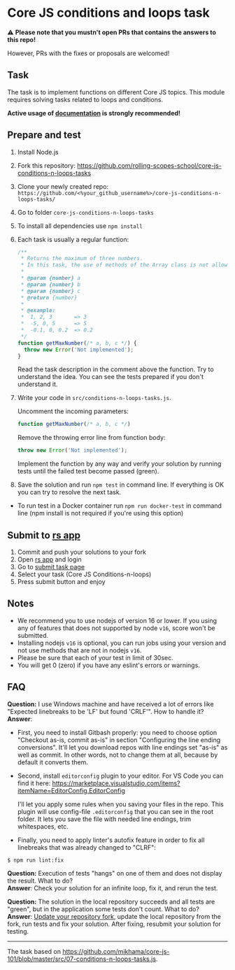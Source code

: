 # Core JS conditions and loops task

:warning: **Please note that you mustn't open PRs that contains the answers to this repo!**

However, PRs with the fixes or proposals are welcomed!

## Task

The task is to implement functions on different Core JS topics. This module requires solving tasks related to loops and conditions.

**Active usage of [documentation](https://developer.mozilla.org/en-US/) is strongly recommended!**

## Prepare and test

1. Install Node.js
2. Fork this repository: https://github.com/rolling-scopes-school/core-js-conditions-n-loops-tasks
3. Clone your newly created repo: `https://github.com/<%your_github_username%>/core-js-conditions-n-loops-tasks/`
4. Go to folder `core-js-conditions-n-loops-tasks`
5. To install all dependencies use `npm install`
6. Each task is usually a regular function:

   ```javascript
   /**
    * Returns the maximum of three numbers.
    * In this task, the use of methods of the Array class is not allowed.
    *
    * @param {number} a
    * @param {number} b
    * @param {number} c
    * @return {number}
    *
    * @example:
    *  1, 2, 3       => 3
    *  -5, 0, 5      => 5
    *  -0.1, 0, 0.2  => 0.2
    */
   function getMaxNumber(/* a, b, c */) {
     throw new Error('Not implemented');
   }
   ```

   Read the task description in the comment above the function. Try to understand the idea. You can see the tests prepared if you don't understand it.

7. Write your code in `src/conditions-n-loops-tasks.js`.

   Uncomment the incoming parameters:

   ```javascript
   function getMaxNumber(/* a, b, c */)
   ```

   Remove the throwing error line from function body:

   ```javascript
   throw new Error('Not implemented');
   ```

   Implement the function by any way and verify your solution by running tests until the failed test become passed (green).

8. Save the solution and run `npm test` in command line. If everything is OK you can try to resolve the next task.
  - To run test in a Docker container run `npm run docker-test` in command line (npm install is not required if you're using this option)

## Submit to [rs app](https://app.rs.school/)

1. Commit and push your solutions to your fork
2. Open [rs app](https://app.rs.school/) and login
3. Go to [submit task page](https://app.rs.school/course/submit-task?course=rs-2023-q4)
4. Select your task (Core JS Conditions-n-loops)
5. Press submit button and enjoy

## Notes

- We recommend you to use nodejs of version 16 or lower. If you using any of features that does not supported by node `v16`, score won't be submitted.
- Installing nodejs `v16` is optional, you can run jobs using your version and not use methods that are not in nodejs `v16`.
- Please be sure that each of your test in limit of 30sec.
- You will get 0 (zero) if you have any eslint's errors or warnings.

## FAQ

**Question:** I use Windows machine and have received a lot of errors like "Expected linebreaks to be 'LF' but found 'CRLF'". How to handle it?<br>
**Answer**:

- First, you need to install Gitbash properly: you need to choose option "Checkout as-is, commit as-is" in section "Configuring the line ending conversions". It'll let you download repos with line endings set "as-is" as well as commit. In other words, not to change them at all, because by default it converts them.
- Second, install `editorconfig` plugin to your editor. For VS Code you can find it here:
  https://marketplace.visualstudio.com/items?itemName=EditorConfig.EditorConfig

  I'll let you apply some rules when you saving your files in the repo. This plugin will use config-file `.editorconfig` that you can see in the root folder. It lets you save the file with needed line endings, trim whitespaces, etc.

- Finally, you need to apply linter's autofix feature in order to fix all linebreaks that was already changed to "CLRF":

```
$ npm run lint:fix
```

**Question:** Execution of tests "hangs" on one of them and does not display the result. What to do?<br>
**Answer**: Check your solution for an infinite loop, fix it, and rerun the test.

**Question:** The solution in the local repository succeeds and all tests are "green", but in the application some tests don't count. What to do?<br>
**Answer**: [Update your repository fork](https://docs.github.com/en/pull-requests/collaborating-with-pull-requests/working-with-forks/syncing-a-fork), update the local repository from the fork, run tests and fix your solution. After fixing, resubmit your solution for testing.

---

The task based on https://github.com/mikhama/core-js-101/blob/master/src/07-conditions-n-loops-tasks.js.
